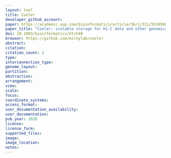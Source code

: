 ```yaml
---
layout: tool 
title: Cooler
developer_github_account: 
paper: https://academic.oup.com/bioinformatics/article/36/1/311/5530598
paper_title: "Cooler: scalable storage for Hi-C data and other genomically labeled arrays"
doi: 10.1093/bioinformatics/btz540
browser: https://github.com/mirnylab/cooler
abstract: 
citation: 
citation_count: 2
type: 
interconnection_type: 
genome_layout: 
partition: 
abstraction: 
arrangement: 
view: 
scale: 
focus: 
coordinate_systems: 
access_format: 
user_documentation_availability: 
user_documentation: 
pub_year: 2020
license: 
license_form: 
supported_files: 
image: 
image_location: 
notes: 
---
```

